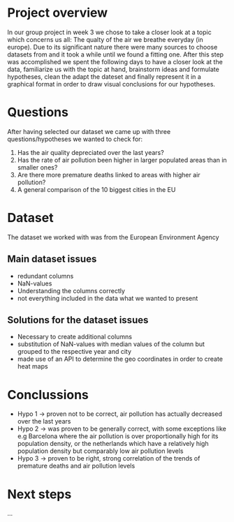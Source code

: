 # Project overview
In our group project in week 3 we chose to take a closer look at a topic which concerns us all: The qualty of the air we breathe everyday (in europe). Due to its significant nature there were many sources to choose datasets from and it took a while until we found a fitting one. After this step was accomplished we spent the following days to have a closer look at the data, familiarize us with the topic at hand, brainstorm ideas and formulate hypotheses, clean the adapt the dateset and finally represent it in a graphical format in order to draw visual conclusions for our hypotheses.

# Questions 
After having selected our dataset we came up with three questions/hypotheses we wanted to check for:
1. Has the air quality depreciated over the last years?
2. Has the rate of air pollution been higher in larger populated areas than in smaller ones?
3. Are there more premature deaths linked to areas with higher air pollution?
4. A general comparison of the 10 biggest cities in the EU

# Dataset 
The dataset we worked with was from the European Environment Agency 

## Main dataset issues
- redundant columns
- NaN-values
- Understanding the columns correctly
- not everything included in the data what we wanted to present

## Solutions for the dataset issues
- Necessary to create additional columns
- substitution of NaN-values with median values of the column but grouped to the respective year and city
- made use of an API to determine the geo coordinates in order to create heat maps

# Conclussions
- Hypo 1 → proven not to be correct, air pollution has actually decreased over the last years
- Hypo 2 → was proven to be generally correct, with some exceptions like e.g Barcelona where the air pollution is over proportionally high for its population density, or the netherlands which have a relatively high population density but comparably low air pollution levels
- Hypo 3 → proven to be right, strong correlation of the trends of premature deaths and air pollution levels


# Next steps
...

